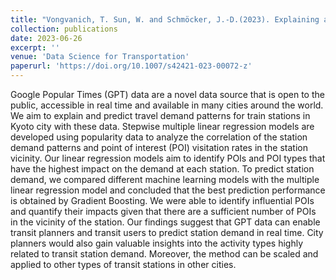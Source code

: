 ```yaml
---
title: "Vongvanich, T. Sun, W. and Schmöcker, J.-D.(2023). Explaining and predicting station demand patterns using Google Popular Times data. Data Science for Transportation, 5(10)."
collection: publications
date: 2023-06-26
excerpt: ''
venue: 'Data Science for Transportation'
paperurl: 'https://doi.org/10.1007/s42421-023-00072-z'
---
```


Google Popular Times (GPT) data are a novel data source that is open to the public, accessible in real time and available in many cities around the world. We aim to explain and predict travel demand patterns for train stations in Kyoto city with these data. Stepwise multiple linear regression models are developed using popularity data to analyze the correlation of the station demand patterns and point of interest (POI) visitation rates in the station vicinity. Our linear regression models aim to identify POIs and POI types that have the highest impact on the demand at each station. To predict station demand, we compared different machine learning models with the multiple linear regression model and concluded that the best prediction performance is obtained by Gradient Boosting. We were able to identify influential POIs and quantify their impacts given that there are a sufficient number of POIs in the vicinity of the station. Our findings suggest that GPT data can enable transit planners and transit users to predict station demand in real time. City planners would also gain valuable insights into the activity types highly related to transit station demand. Moreover, the method can be scaled and applied to other types of transit stations in other cities.